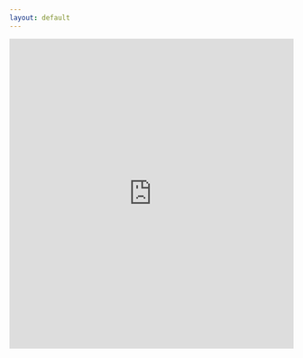 ```yaml
---
layout: default
---
```


<div style="display: flex; justify-content: center;">
    <iframe  src="https://docs.google.com/presentation/d/e/2PACX-1vQxZ-klbmm4Yx4I9SouTsv5LCdUwNNKBK2cDfhhjlALiDSfyVP-ZeswQvV7hUTZuc_UUjR3lNZ3P0x3/embed?start=false&loop=false&delayms=3000"  frameborder="0"  width="800"  height="550"  allowfullscreen="true"  mozallowfullscreen="true"  webkitallowfullscreen="true"></iframe>
</div>
